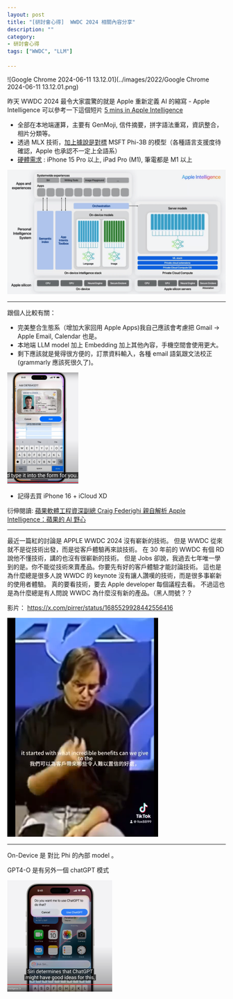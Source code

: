```yaml
---
layout: post
title: "[研討會心得]  WWDC 2024 相關內容分享"
description: ""
category: 
- 研討會心得
tags: ["WWDC", "LLM"]

---
```


![Google Chrome 2024-06-11 13.12.01](../images/2022/Google Chrome 2024-06-11 13.12.01.png)

昨天 WWDC 2024 最令大家震驚的就是 Apple 重新定義 AI 的縮寫 - Apple Intelligence
可以參考一下這個短片 [5 mins in Apple Intelligence](https://www.youtube.com/watch?v=Q_EYoV1kZWk)

- 全部在本地端運算，主要有 GenMoji, 信件摘要，拼字語法重寫，資訊整合，相片分類等。
- 透過 MLX 技術，[加上據說是對標](https://machinelearning.apple.com/research/introducing-apple-foundation-models) MSFT Phi-3B 的模型（各種語言支援度待確認，Apple 也承認不一定上全語系） 
- [硬體需求](https://www.apple.com/apple-intelligence/) : iPhone 15 Pro 以上, iPad Pro (M1),  筆電都是 M1 以上



![image-20240614104351672](../images/2022/image-20240614104351672.png)

----
跟個人比較有關：

- 完美整合生態系（增加大家回用 Apple Apps)我自己應該會考慮把 Gmail -> Apple Email, Calendar 也是。
- 本地端 LLM model 加上 Embedding 加上其他內容，手機空間會使用更大。
- 剩下應該就是覺得很方便的，訂票資料輸入，各種 email 語氣跟文法校正(grammarly 應該死很久了)。

<img src="../images/2022/Google Chrome 2024-06-11 10.57.04.png" alt="Google Chrome 2024-06-11 10.57.04" style="zoom:25%;" />

- 記得去買 iPhone 16 + iCloud  XD 

衍伸閱讀:  [蘋果軟體工程資深副總 Craig Federighi 親自解析 Apple Intelligence：蘋果的 AI 野心](https://www.inside.com.tw/feature/apple-wwdc-2024/35282-apple-ai-stategy-apple-intelligence)

---

最近一篇紅的討論是 APPLE  WWDC 2024 沒有嶄新的技術。 但是 WWDC 從來就不是從技術出發，而是從客戶體驗再來談技術。 在 30 年前的 WWDC 有個 RD 說他不懂技術，講的也沒有很嶄新的技術。 但是 Jobs 卻說，我過去七年唯一學到的是。你不能從技術來賣產品。你要先有好的客戶體驗才能討論技術。 這也是為什麼總是很多人說 WWDC 的 keynote 沒有讓人讚嘆的技術，而是很多事嶄新的使用者體驗。 真的要看技術，要去 Apple developer 每個議程去看。 不過這也是為什麼總是有人問說 WWDC 為什麼沒有新的產品。（黑人問號？？

影片： https://x.com/pirrer/status/1685529928442556416

<img src="../images/2022/image-20240614104247631.png" alt="image-20240614104247631" style="zoom:50%;" />



----

On-Device 是 對比 Phi 的內部 model 。

GPT4-O 是有另外一個 chatGPT 模式

<img src="../images/2022/Google Chrome 2024-06-11 13.49.22.png" alt="Google Chrome 2024-06-11 13.49.22" style="zoom:25%;" />

